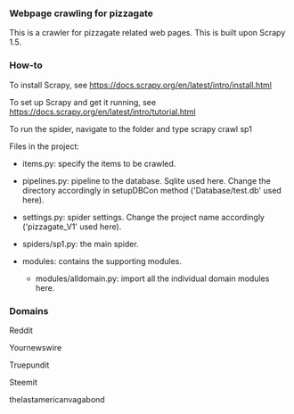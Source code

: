 
### Webpage crawling for pizzagate

This is a crawler for pizzagate related web pages. This is built upon Scrapy 1.5.

### How-to

To install Scrapy, see https://docs.scrapy.org/en/latest/intro/install.html

To set up Scrapy and get it running, see https://docs.scrapy.org/en/latest/intro/tutorial.html

To run the spider, navigate to the folder and type scrapy crawl sp1

Files in the project:

- items.py: specify the items to be crawled.

- pipelines.py: pipeline to the database. Sqlite used here. Change the directory accordingly in setupDBCon method ('Database/test.db' used here).

- settings.py: spider settings. Change the project name accordingly ('pizzagate_V1' used here).

- spiders/sp1.py: the main spider.

- modules: contains the supporting modules.

	- modules/alldomain.py: import all the individual domain modules here.

### Domains

Reddit

Yournewswire

Truepundit

Steemit

thelastamericanvagabond





